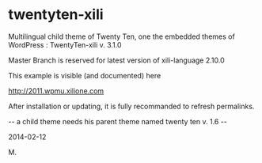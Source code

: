 twentyten-xili
==============


Multilingual child theme of Twenty Ten, one the embedded themes of WordPress : TwentyTen-xili v. 3.1.0

Master Branch is reserved for latest version of xili-language 2.10.0

This example is visible (and documented) here

http://2011.wpmu.xilione.com

After installation or updating, it is fully recommanded to refresh permalinks.

-- a child theme needs his parent theme named twenty ten v. 1.6 --

2014-02-12

M.
